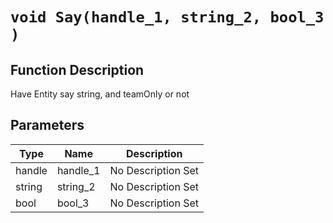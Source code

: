 # `void Say(handle_1, string_2, bool_3 )`
## Function Description
Have Entity say string, and teamOnly or not
## Parameters
Type|Name|Description
--|--|--
handle|handle_1|No Description Set
string|string_2|No Description Set
bool|bool_3|No Description Set

